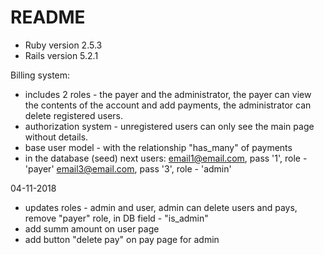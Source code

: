 # README
* Ruby version 2.5.3
* Rails version 5.2.1

Billing system:
- includes 2 roles - the payer and the administrator, the payer can view the contents of the account and add payments, the administrator can delete registered users.
- authorization system - unregistered users can only see the main page without details.
- base user model - with the relationship "has_many" of payments
- in the database (seed) next users: 
    email1@email.com, pass '1', role - 'payer'
    email3@email.com, pass '3', role - 'admin'

04-11-2018
- updates roles - admin and user, admin can delete users and pays, remove "payer" role, in DB field - "is_admin"
- add summ amount on user page
- add button "delete pay" on pay page for admin


